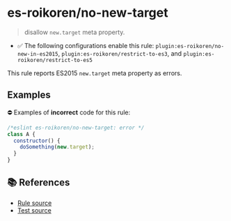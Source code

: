 # es-roikoren/no-new-target
> disallow `new.target` meta property.

- ✅ The following configurations enable this rule: `plugin:es-roikoren/no-new-in-es2015`, `plugin:es-roikoren/restrict-to-es3`, and `plugin:es-roikoren/restrict-to-es5`

This rule reports ES2015 `new.target` meta property as errors.

## Examples

⛔ Examples of **incorrect** code for this rule:

```js
/*eslint es-roikoren/no-new-target: error */
class A {
  constructor() {
    doSomething(new.target);
  }
}
```

## 📚 References

- [Rule source](https://github.com/roikoren755/eslint-plugin-es/blob/v2.0.10/src/rules/no-new-target.ts)
- [Test source](https://github.com/roikoren755/eslint-plugin-es/blob/v2.0.10/tests/src/rules/no-new-target.ts)
